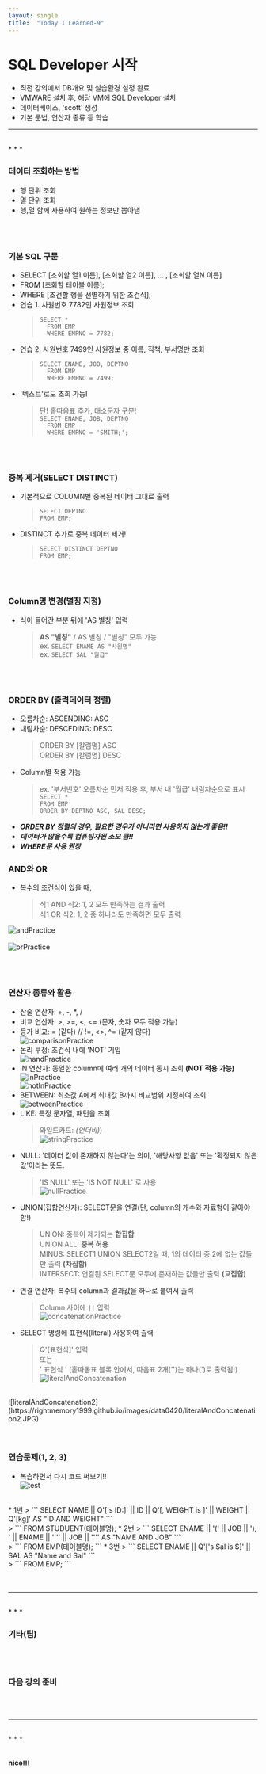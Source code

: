 ```yaml
---
layout: single
title:  "Today I Learned-9"
---
```


# SQL Developer 시작
  * 직전 강의에서 DB개요 및 실습환경 설정 완료
  * VMWARE 설치 후, 해당 VM에 SQL Developer 설치
  * 데이터베이스, 'scott' 생성
  * 기본 문법, 연산자 종류 등 학습

* * *
<br>
* * *

### 데이터 조회하는 방법
  * 행 단위 조회
  * 열 단위 조회
  * 행,열 함께 사용하여 원하는 정보만 뽑아냄

<br>
<br>

### 기본 SQL 구문
  * SELECT [조회할 열1 이름], [조회할 열2 이름], ... , [조회할 열N 이름]
  * FROM [조회할 테이블 이름];
  * WHERE [조건할 행을 선별하기 위한 조건식];
  * 연습 1. 사원번호 7782인 사원정보 조회
    > ``` SELECT * ``` <br>
    > ```   FROM EMP ``` <br>
    > ```   WHERE EMPNO = 7782; ```
  * 연습 2. 사원번호 7499인 사원정보 중 이름, 직책, 부서명만 조회
    > ``` SELECT ENAME, JOB, DEPTNO ``` <br>
    > ```   FROM EMP ``` <br>
    > ```   WHERE EMPNO = 7499; ```
  * '텍스트'로도 조회 가능!
    > 단! 홑따옴표 추가, 대소문자 구분! <br>
    > ``` SELECT ENAME, JOB, DEPTNO ``` <br>
    > ```   FROM EMP ``` <br>
    > ```   WHERE EMPNO = 'SMITH;'; ```

<br>
<br>

### 중복 제거(SELECT DISTINCT)
  * 기본적으로 COLUMN별 중복된 데이터 그대로 출력
    > ``` SELECT DEPTNO ``` <br>
    > ``` FROM EMP; ```
  * DISTINCT 추가로 중복 데이터 제거!
    > ``` SELECT DISTINCT DEPTNO ``` <br>
    > ``` FROM EMP; ```

<br>
<br>

### Column명 변경(별칭 지정)
  * 식이 들어간 부분 뒤에 'AS 별칭' 입력
    > **AS "별칭"** / AS 별칭 / "별칭" 모두 가능 <br>
    > ex. ``` SELECT ENAME AS "사원명" ``` <br>
    > ex. ``` SELECT SAL "월급" ```

<br>
<br>

### ORDER BY (출력데이터 정렬)
  * 오름차순: ASCENDING: ASC
  * 내림차순: DESCEDING: DESC
    > ORDER BY [칼럼명] ASC <br>
    > ORDER BY [칼럼명] DESC
  * Column별 적용 가능
    > ex. '부서번호' 오름차순 먼저 적용 후, 부서 내 '월급' 내림차순으로 표시 <br>
    > ``` SELECT * ``` <br>
    > ``` FROM EMP ``` <br>
    > ``` ORDER BY DEPTNO ASC, SAL DESC; ```
  * **_ORDER BY 정렬의 경우, 필요한 경우가 아니라면 사용하지 않는게 좋음!!_**
  * **_데이터가 많을수록 컴퓨팅자원 소모 큼!!_**
  * **_WHERE문 사용 권장_**

### AND와 OR
  * 복수의 조건식이 있을 때,
    > 식1 AND 식2: 1, 2 모두 만족하는 결과 출력 <br>
    > 식1 OR 식2: 1, 2 중 하나라도 만족하면 모두 출력 <br>

![andPractice](https://rightmemory1999.github.io/images/data0420/andPractice.JPG)
<br>
<br>
![orPractice](https://rightmemory1999.github.io/images/data0420/orPractice.JPG)
<br>

<br>
<br>

### 연산자 종류와 활용

  * 산술 연산자: +, -, *, /
  * 비교 연산자: >, >=, <, <= (문자, 숫자 모두 적용 가능)
  * 등가 비교: = (같다)    //   !=, <>, ^= (같지 않다) <br>
![comparisonPractice](https://rightmemory1999.github.io/images/data0420/comparisonPractice.JPG) <br>
  * 논리 부정: 조건식 내에 'NOT' 기입 <br>
![nandPractice](https://rightmemory1999.github.io/images/data0420/nandPractice.JPG) <br>
  * IN 연산자: 동일한 column에 여러 개의 데이터 동시 조회 **(NOT 적용 가능)** <br>
![inPractice](https://rightmemory1999.github.io/images/data0420/inPractice.JPG) <br>
![notInPractice](https://rightmemory1999.github.io/images/data0420/notInPractice.JPG) <br>
  * BETWEEN: 최소값 A에서 최대값 B까지 비교범위 지정하여 조회 <br>
![betweenPractice](https://rightmemory1999.github.io/images/data0420/betweenPractice.JPG) <br>
  * LIKE: 특정 문자열, 패턴을 조회
    > 와일드카드: _(언더바)_) <br>
![stringPractice](https://rightmemory1999.github.io/images/data0420/stringPractice.JPG) <br>
  * NULL: '데이터 값이 존재하지 않는다'는 의미, '해당사항 없음' 또는 '확정되지 않은 값'이라는 뜻도.
    > 'IS NULL' 또는 'IS NOT NULL' 로 사용 <br>
![nullPractice](https://rightmemory1999.github.io/images/data0420/nullPractice.JPG) <br>
  * UNION(집합연산자): SELECT문을 연결(단, column의 개수와 자료형이 같아야 함!)
    > UNION: 중복이 제거되는 **합집합** <br>
    > UNION ALL: **중복 허용** <br>
    > MINUS: SELECT1 UNION SELECT2일 때, 1의 데이터 중 2에 없는 값들만 출력 **(차집합)** <br>
    > INTERSECT: 연결된 SELECT문 모두에 존재하는 값들만 출력 **(교집합)** <br>
  * 연결 연산자: 복수의 column과 결과값을 하나로 붙여서 출력 
    > Column 사이에 ``` || ``` 입력 <br>
![concatenationPractice](https://rightmemory1999.github.io/images/data0420/concatenationPractice.JPG) <br>
  * SELECT 명령에 표현식(literal) 사용하여 출력
    > Q'[표현식]' 입력 <br>
    > 또는 <br>
    > ' 표현식 ' (홑따옴표 블록 안에서, 따옴표 2개('')는 하나(')로 출력됨!) <br>
![literalAndConcatenation](https://rightmemory1999.github.io/images/data0420/literalAndConcatenation.JPG) <br>
<br>
![literalAndConcatenation2](https://rightmemory1999.github.io/images/data0420/literalAndConcatenation2.JPG) <br>

<br>
<br>

### 연습문제(1, 2, 3)
  * 복습하면서 다시 코드 써보기!! <br>
![test](https://rightmemory1999.github.io/images/data0420/test.JPG) <br>
<br>
  * 1번
    > ``` SELECT NAME || Q'['s ID:]' || ID || Q'[, WEIGHT is ]' || WEIGHT || Q'[kg]' AS "ID AND WEIGHT" ``` <br>
    > ```   FROM STUDUENT(테이블명);
  * 2번
    > ``` SELECT ENAME || '(' || JOB || '), ' || ENAME || '''' || JOB || '''' AS "NAME AND JOB" ``` <br>
    > ```   FROM EMP(테이블명); ```
  * 3번
    > ``` SELECT ENAME || Q'['s Sal is $]' || SAL AS "Name and Sal" ``` <br>
    > ```   FROM EMP; ``` <br>

<br>
<br>

* * *
<br>
* * *

### 기타(팁)

<br>
<br>

### 다음 강의 준비

<br>
<br>

* * *
<br>
* * *

<br>
<br>

**nice!!!**
